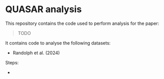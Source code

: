# QUASAR analysis 

This repository contains the code used to perform analysis for the paper:

> TODO

It contains code to analyse the following datasets:

* Randolph et al. (2024)


Steps:

- 





